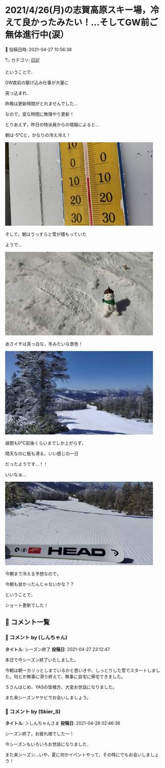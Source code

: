 # 2021/4/26(月)の志賀高原スキー場，冷えて良かったみたい！…そしてGW前ご無体進行中(涙）

📅 投稿日時: 2021-04-27 10:56:38

🏷️ カテゴリ: [日記](cc4b5682fb7b8b144980957a978653fb0.md)

ということで．


GW直前の駆け込み仕事が大量に


突っ込まれ．


昨晩は更新時間がとれませんでした…


なので，変な時間に無理やり更新！





とりあえず，昨日の特派員からの情報によると…


朝は-5℃と，かなりの冷え冷え！




![570781c4ad91c450225d70e710cb421e.jpg](images/570781c4ad91c450225d70e710cb421e.jpg)




そして，朝はうっすらと雪が積もっていた


ようで…




![143e2c554c0882bd148bc5e24713a49a.jpg](images/143e2c554c0882bd148bc5e24713a49a.jpg)




あさイチは真っ白な，冬みたいな景色！




![b1147e249ef1e1a93953f019d585eb51.jpg](images/b1147e249ef1e1a93953f019d585eb51.jpg)




昼間も0℃前後くらいまでしか上がらず，


晴天なのに板も滑る，いい感じの一日


だったようです…！！


いいなぁ…




![6d38320f4feed0694ce6357bc9b90ab2.jpg](images/6d38320f4feed0694ce6357bc9b90ab2.jpg)




今朝まで冷える予想なので，


今朝も良かったんじゃないかな？？





ということで，


ショート更新でした！

## 💬 コメント一覧

### 💬 コメント by (しんちゃん)
**タイトル**: シーズン終了
**投稿日**: 2021-04-27 23:12:47

本日で今シーズン終了いたしました。

今朝は朝一カリっとしまているかと思いきや、しっとりした雪でスタートしました。何とか無事に滑り終えて、無事に自宅に帰宅できました。

Ｓさんはじめ、YASの皆様方、大変お世話になりました。

また来シーズンヤケビでお会いしましょう。

### 💬 コメント by (Skier_S)
**タイトル**: ＞しんちゃんさま
**投稿日**: 2021-04-28 02:46:36

シーズン終了，お疲れ様でした～！

今シーズンもいろいろお世話になりました．

また来シーズン…いや，夏に何かイベントやって，その時にでもお会いしましょう！

